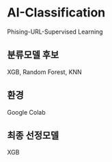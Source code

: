 # AI-Classification
Phising-URL-Supervised Learning
## 분류모델 후보
XGB, Random Forest, KNN

## 환경
Google Colab

## 최종 선정모델
XGB
